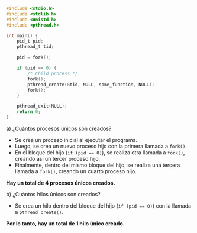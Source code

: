 

```c
#include <stdio.h>
#include <stdlib.h>
#include <unistd.h>
#include <pthread.h>

int main() {
    pid_t pid;
    pthread_t tid;

    pid = fork();

    if (pid == 0) {
        /* Child process */
        fork();
        pthread_create(&tid, NULL, some_function, NULL);
        fork();
    }

    pthread_exit(NULL);
    return 0;
}
```

a) ¿Cuántos procesos únicos son creados?
- Se crea un proceso inicial al ejecutar el programa.
- Luego, se crea un nuevo proceso hijo con la primera llamada a `fork()`.
- En el bloque del hijo (`if (pid == 0)`), se realiza otra llamada a `fork()`, creando así un tercer proceso hijo.
- Finalmente, dentro del mismo bloque del hijo, se realiza una tercera llamada a `fork()`, creando un cuarto proceso hijo.

**Hay un total de 4 procesos únicos creados.**

b) ¿Cuántos hilos únicos son creados?
- Se crea un hilo dentro del bloque del hijo (`if (pid == 0)`) con la llamada a `pthread_create()`.

**Por lo tanto, hay un total de 1 hilo único creado.**